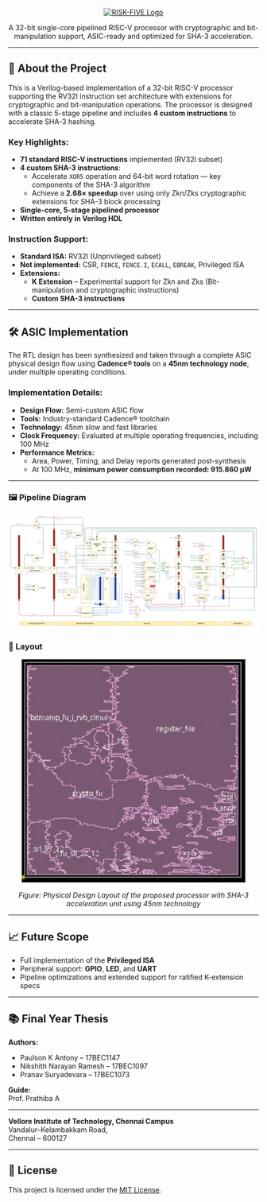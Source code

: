 <p align="center">
  <a href="https://github.com/paulsonkantony/risk-five/">
    <img src="images/logo.png" alt="RISK-FIVE Logo" width="256" height="80">
  </a>
</p>

<p align="center">
  A 32-bit single-core pipelined RISC-V processor with cryptographic and bit-manipulation support, ASIC-ready and optimized for SHA-3 acceleration.
</p>

---

## 🚀 About the Project

This is a Verilog-based implementation of a 32-bit RISC-V processor supporting the RV32I instruction set architecture with extensions for cryptographic and bit-manipulation operations. The processor is designed with a classic 5-stage pipeline and includes **4 custom instructions** to accelerate SHA-3 hashing.

### Key Highlights:
- **71 standard RISC-V instructions** implemented (RV32I subset)
- **4 custom SHA-3 instructions**:
  - Accelerate `XOR5` operation and 64-bit word rotation — key components of the SHA-3 algorithm
  - Achieve a **2.68× speedup** over using only Zkn/Zks cryptographic extensions for SHA-3 block processing
- **Single-core, 5-stage pipelined processor**
- **Written entirely in Verilog HDL**

### Instruction Support:
- **Standard ISA:** RV32I (Unprivileged subset)
- **Not implemented:** CSR, `FENCE`, `FENCE.I`, `ECALL`, `EBREAK`, Privileged ISA
- **Extensions:**
  - **K Extension** – Experimental support for Zkn and Zks (Bit-manipulation and cryptographic instructions)
  - **Custom SHA-3 instructions**

---

## 🛠️ ASIC Implementation

The RTL design has been synthesized and taken through a complete ASIC physical design flow using **Cadence® tools** on a **45nm technology node**, under multiple operating conditions.

### Implementation Details:
- **Design Flow:** Semi-custom ASIC flow  
- **Tools:** Industry-standard Cadence® toolchain  
- **Technology:** 45nm slow and fast libraries  
- **Clock Frequency:** Evaluated at multiple operating frequencies, including 100 MHz  
- **Performance Metrics:**
  - Area, Power, Timing, and Delay reports generated post-synthesis  
  - At 100 MHz, **minimum power consumption recorded: 915.860 μW**

---

### 🖼️ Pipeline Diagram

<p align="center">
  <img src="images/Pipeline_Datapath.png" alt="Pipeline Diagram">
</p>

### 🧿 Layout

<p align="center">
  <img src="images/Layout.png" alt="ASIC Layout from Cadence" width="450">
</p>

<p align="center">
  <em>Figure: Physical Design Layout of the proposed processor with SHA-3 acceleration unit using 45nm technology</em>
</p>

---

## 📈 Future Scope

- Full implementation of the **Privileged ISA**
- Peripheral support: **GPIO**, **LED**, and **UART**
- Pipeline optimizations and extended support for ratified K-extension specs

---

## 📚 Final Year Thesis

**Authors:**  
- Paulson K Antony – 17BEC1147  
- Nikshith Narayan Ramesh – 17BEC1097  
- Pranav Suryadevara – 17BEC1073  

**Guide:**  
Prof. Prathiba A

---

**Vellore Institute of Technology, Chennai Campus**  
Vandalur–Kelambakkam Road,  
Chennai – 600127

---

## 📄 License

This project is licensed under the [MIT License](LICENSE).
